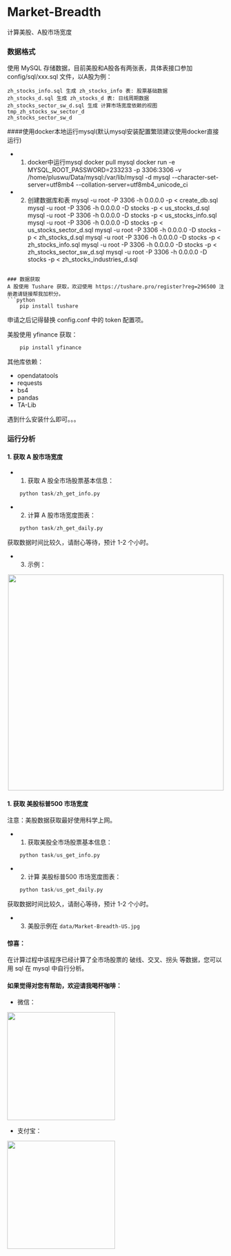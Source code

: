 # Market-Breadth
计算美股、A股市场宽度

### 数据格式
使用 MySQL 存储数据，目前美股和A股各有两张表，具体表接口参加 config/sql/xxx.sql 文件，以A股为例：
```
zh_stocks_info.sql 生成 zh_stocks_info 表: 股票基础数据
zh_stocks_d.sql 生成 zh_stocks_d 表: 日线周期数据
zh_stocks_sector_sw_d.sql 生成 计算市场宽度依赖的视图
tmp_zh_stocks_sw_sector_d 
zh_stocks_sector_sw_d
```
####使用docker本地运行mysql(默认mysql安装配置繁琐建议使用docker直接运行)
+ 1. docker中运行mysql
docker pull mysql
docker run  -e MYSQL_ROOT_PASSWORD=233233 -p 3306:3306  -v /home/pluswu/Data/mysql:/var/lib/mysql -d mysql --character-set-server=utf8mb4 --collation-server=utf8mb4_unicode_ci 

+ 2. 创建数据库和表
mysql -u root -P 3306 -h 0.0.0.0 -p < create_db.sql
mysql -u root -P 3306 -h 0.0.0.0 -D stocks -p < us_stocks_d.sql
mysql -u root -P 3306 -h 0.0.0.0 -D stocks -p < us_stocks_info.sql
mysql -u root -P 3306 -h 0.0.0.0 -D stocks -p < us_stocks_sector_d.sql
mysql -u root -P 3306 -h 0.0.0.0 -D stocks -p < zh_stocks_d.sql
mysql -u root -P 3306 -h 0.0.0.0 -D stocks -p < zh_stocks_info.sql
mysql -u root -P 3306 -h 0.0.0.0 -D stocks -p < zh_stocks_sector_sw_d.sql
mysql -u root -P 3306 -h 0.0.0.0 -D stocks -p < zh_stocks_industries_d.sql
```

### 数据获取
A 股使用 Tushare 获取，欢迎使用 https://tushare.pro/register?reg=296500 注册邀请链接帮我加积分。
```python 
    pip install tushare
```
申请之后记得替换 config.conf 中的 token 配置项。

美股使用 yfinance 获取：
```python 
    pip install yfinance
```
其他库依赖：
+ opendatatools
+ requests
+ bs4
+ pandas
+ TA-Lib

遇到什么安装什么即可。。。

### 运行分析
#### 1. 获取 A 股市场宽度
+ 1. 获取 A 股全市场股票基本信息：
```python   
    python task/zh_get_info.py
```
+ 2. 计算 A 股市场宽度图表：
```python   
    python task/zh_get_daily.py
```
获取数据时间比较久，请耐心等待，预计 1-2 个小时。
+ 3. 示例：
<div align="center">
	<img src="./data/Market-Breadth-ZH-SW.jpg" width="500">
</div>

#### 1. 获取 美股标普500 市场宽度
注意：美股数据获取最好使用科学上网。
+ 1. 获取美股全市场股票基本信息：
```python   
    python task/us_get_info.py
```
+ 2. 计算 美股标普500 市场宽度图表：
```python   
    python task/us_get_daily.py
```
获取数据时间比较久，请耐心等待，预计 1-2 个小时。
+ 3. 美股示例在 `data/Market-Breadth-US.jpg`

#### 惊喜：
在计算过程中该程序已经计算了全市场股票的 破线、交叉、拐头 等数据，您可以用 sql 在 mysql 中自行分析。

#### 如果觉得对您有帮助，欢迎请我喝杯咖啡：

+ 微信：
<div>
	<img src="./other/wechatpay.jpg" width="250">
</div>

+ 支付宝：
<div>
	<img src="./other/alipay.jpg" width="250">
</div>